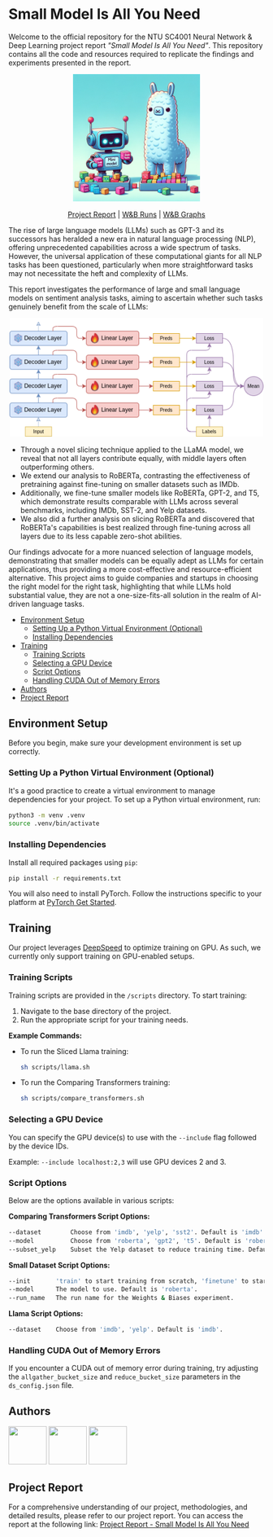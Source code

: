 # Small Model Is All You Need

Welcome to the official repository for the NTU SC4001 Neural Network & Deep Learning project report _"Small Model Is All You Need"_. This repository contains all the code and resources required to replicate the findings and experiments presented in the report.

<p align='center'>
  <img src="public/pic.png" width=250 />
</p>

<p align="center">
    <a href="https://github.com/ztjhz/miniLM/blob/main/public/Report.pdf">Project Report</a>
    |
    <a href="https://wandb.ai/sc4001/text-sentiment-analysis/">W&B Runs</a>
    |
    <a href="https://api.wandb.ai/links/sc4001/vz711n0m">W&B Graphs</a>
</p>

The rise of large language models (LLMs) such as GPT-3 and its successors has heralded a new era in natural language processing (NLP), offering unprecedented capabilities across a wide spectrum of tasks. However, the universal application of these computational giants for all NLP tasks has been questioned, particularly when more straightforward tasks may not necessitate the heft and complexity of LLMs.

This report investigates the performance of large and small language models on sentiment analysis tasks, aiming to ascertain whether such tasks genuinely benefit from the scale of LLMs:

<p align='center'>
  <img src="public/sliced-model.png" width=500 />
</p>

- Through a novel slicing technique applied to the LLaMA model, we reveal that not all layers contribute equally, with middle layers often outperforming others.
- We extend our analysis to RoBERTa, contrasting the effectiveness of pretraining against fine-tuning on smaller datasets such as IMDb.
- Additionally, we fine-tune smaller models like RoBERTa, GPT-2, and T5, which demonstrate results comparable with LLMs across several benchmarks, including IMDb, SST-2, and Yelp datasets.
- We also did a further analysis on slicing RoBERTa and discovered that RoBERTa's capabilities is best realized through fine-tuning across all layers due to its less capable zero-shot abilities.

Our findings advocate for a more nuanced selection of language models, demonstrating that smaller models can be equally adept as LLMs for certain applications, thus providing a more cost-effective and resource-efficient alternative. This project aims to guide companies and startups in choosing the right model for the right task, highlighting that while LLMs hold substantial value, they are not a one-size-fits-all solution in the realm of AI-driven language tasks.

- [Environment Setup](#environment-setup)
  - [Setting Up a Python Virtual Environment (Optional)](#setting-up-a-python-virtual-environment-optional)
  - [Installing Dependencies](#installing-dependencies)
- [Training](#training)
  - [Training Scripts](#training-scripts)
  - [Selecting a GPU Device](#selecting-a-gpu-device)
  - [Script Options](#script-options)
  - [Handling CUDA Out of Memory Errors](#handling-cuda-out-of-memory-errors)
- [Authors](#authors)
- [Project Report](#project-report)

## Environment Setup

Before you begin, make sure your development environment is set up correctly.

### Setting Up a Python Virtual Environment (Optional)

It's a good practice to create a virtual environment to manage dependencies for your project. To set up a Python virtual environment, run:

```sh
python3 -m venv .venv
source .venv/bin/activate
```

### Installing Dependencies

Install all required packages using `pip`:

```sh
pip install -r requirements.txt
```

You will also need to install PyTorch. Follow the instructions specific to your platform at [PyTorch Get Started](https://pytorch.org/get-started/locally/).

## Training

Our project leverages [DeepSpeed](https://github.com/microsoft/DeepSpeed) to optimize training on GPU. As such, we currently only support training on GPU-enabled setups.

### Training Scripts

Training scripts are provided in the `/scripts` directory. To start training:

1. Navigate to the base directory of the project.
2. Run the appropriate script for your training needs.

**Example Commands:**

- To run the Sliced Llama training:

  ```sh
  sh scripts/llama.sh
  ```

- To run the Comparing Transformers training:
  ```sh
  sh scripts/compare_transformers.sh
  ```

### Selecting a GPU Device

You can specify the GPU device(s) to use with the `--include` flag followed by the device IDs.

Example: `--include localhost:2,3` will use GPU devices 2 and 3.

### Script Options

Below are the options available in various scripts:

**Comparing Transformers Script Options:**

```sh
--dataset        Choose from 'imdb', 'yelp', 'sst2'. Default is 'imdb'.
--model          Choose from 'roberta', 'gpt2', 't5'. Default is 'roberta'.
--subset_yelp    Subset the Yelp dataset to reduce training time. Default is False.
```

**Small Dataset Script Options:**

```sh
--init       'train' to start training from scratch, 'finetune' to start from pre-trained weights.
--model      The model to use. Default is 'roberta'.
--run_name   The run name for the Weights & Biases experiment.
```

**Llama Script Options:**

```sh
--dataset    Choose from 'imdb', 'yelp'. Default is 'imdb'.
```

### Handling CUDA Out of Memory Errors

If you encounter a CUDA out of memory error during training, try adjusting the `allgather_bucket_size` and `reduce_bucket_size` parameters in the `ds_config.json` file.

## Authors

<a href='https://github.com/ztjhz' title='Toh Jing Hua'> <img src='https://avatars.githubusercontent.com/ztjhz' height='75' width='75'/></a>
<a href='https://github.com/xJQx' title='Toh Jing Qiang'> <img src='https://avatars.githubusercontent.com/xJQx' height='75' width='75'/></a>
<a href='https://github.com/Lebarnon' title='Lenson Lim'> <img src='https://avatars.githubusercontent.com/Lebarnon' height='75' width='75'/></a>

## Project Report

For a comprehensive understanding of our project, methodologies, and detailed results, please refer to our project report. You can access the report at the following link: [Project Report - Small Model Is All You Need](https://github.com/ztjhz/miniLM/blob/main/public/Report.pdf)
